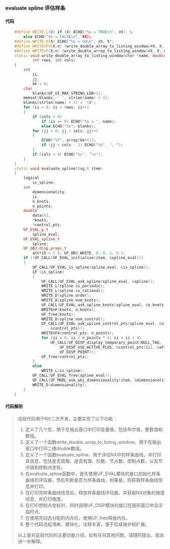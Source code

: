 ### evaluate spline 评估样条

#### 代码

```cpp
    #define WRITE_L(X) if (X) ECHO("%s = TRUE\n", #X); \  
        else ECHO("%s = FALSE\n", #X);  
    #define WRITE_D(X) ECHO("%s = %d\n", #X, X);  
    #define WRITEnF4(X,n) (write_double_array_to_listing_window(#X, X, n, 4))  
    #define WRITEnF(X,n) (write_double_array_to_listing_window(#X, X, n, 1))  
    static void write_double_array_to_listing_window(char *name, double *array,  
            int rows, int cols)  
    {  
        int  
            ii,  
            jj,  
            kk = 0;  
        char  
            blanks[UF_UI_MAX_STRING_LEN+1];  
        memset(blanks, ' ', strlen(name) + 3);  
        blanks[strlen(name) + 3] = '\0';  
        for (ii = 0; ii < rows; ii++)  
        {  
            if (cols > 0)  
                if (ii == 0) ECHO("%s = ", name);  
                else ECHO("%s", blanks);  
            for (jj = 0; jj < cols; jj++)  
            {  
                ECHO("%f", array[kk++]);  
                if (jj < cols - 1) ECHO("%s", ", ");  
            }  
            if (cols > 0) ECHO("%s", "\n");  
        }  
    }  
    static void evaluate_spline(tag_t item)  
    {  
        logical  
            is_spline;  
        int  
            dimensionality,  
            ii,  
            n_knots,  
            n_points;  
        double  
            data[6],  
            *knots,  
            *control_pts;  
        UF_EVAL_p_t  
            spline_eval;  
        UF_EVAL_spline_t  
            spline;  
        UF_OBJ_disp_props_t  
            attrib = { 0, UF_OBJ_WHITE, 0, 0, 1, 0 };  
        if (!UF_CALL(UF_EVAL_initialize(item, &spline_eval)))  
        {  
            UF_CALL(UF_EVAL_is_spline(spline_eval, &is_spline));  
            if (is_spline)  
            {  
                UF_CALL(UF_EVAL_ask_spline(spline_eval, &spline));  
                WRITE_L(spline.is_periodic);  
                WRITE_L(spline.is_rational);  
                WRITE_D(spline.order);  
                WRITE_D(spline.num_knots);  
                UF_CALL(UF_EVAL_ask_spline_knots(spline_eval, &n_knots, &knots));  
                WRITEnF(knots, n_knots);  
                UF_free(knots);  
                WRITE_D(spline.num_control);  
                UF_CALL(UF_EVAL_ask_spline_control_pts(spline_eval, &n_points,  
                    &control_pts));  
                WRITEnF4(control_pts, n_points);  
                for (ii = 0; ii < n_points * 4; ii = ii + 4)  
                    UF_CALL(UF_DISP_display_temporary_point(NULL_TAG,  
                        UF_DISP_USE_ACTIVE_PLUS, &control_pts[ii], &attrib,  
                        UF_DISP_POINT));  
                UF_free(control_pts);  
            }  
            else  
                WRITE_L(is_spline);  
            UF_CALL(UF_EVAL_free(spline_eval));  
            UF_CALL(UF_MODL_ask_obj_dimensionality(item, &dimensionality, data));  
            WRITE_D(dimensionality);  
        }  
    }

```

#### 代码解析

> 这段代码用于NX二次开发，主要实现了以下功能：
>
> 1. 定义了几个宏，用于在输出窗口中打印变量值，包括布尔值、整数值和数组。
> 2. 定义了一个函数write_double_array_to_listing_window，用于在输出窗口中打印二维double数组。
> 3. 定义了一个函数evaluate_spline，用于评估NX中的样条曲线，并打印其信息，包括是否周期、是否有理、阶数、节点数、控制点数，以及节点值和控制点坐标。
> 4. 在evaluate_spline函数中，首先使用UF_EVAL模块的接口初始化样条曲线的评估器，然后判断是否为样条曲线，如果是，则获取样条曲线信息并打印。
> 5. 在打印完样条曲线信息后，释放样条曲线评估器，并获取NX对象的维度信息，并打印维度。
> 6. 在打印控制点坐标时，同时调用UF_DISP模块的接口在图形窗口中显示临时点。
> 7. 在使用完动态分配的内存后，使用UF_free释放内存。
> 8. 整个代码流程清晰，模块化，注释丰富，便于后续维护和扩展。
>
> 以上是对这段代码的主要功能介绍，如有任何其他问题，请随时提出，我会进一步解释。
>

